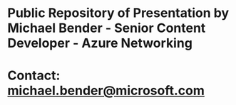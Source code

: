 # Public Repository of Presentation by Michael Bender - Senior Content Developer - Azure Networking
# Contact: michael.bender@microsoft.com
